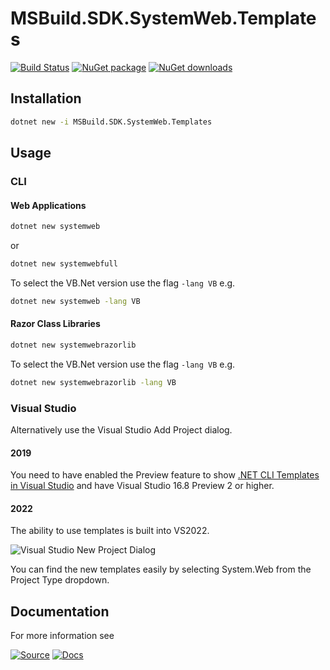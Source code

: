 ﻿# MSBuild.SDK.SystemWeb.Templates

[![Build Status](https://dev.azure.com/flexviews/MSBuild.SDKs.SystemWeb/_apis/build/status/CZEMacLeod.MSBuild.SDK.SystemWeb?branchName=main)](https://dev.azure.com/flexviews/MSBuild.SDKs.SystemWeb/_build/latest?definitionId=69&branchName=main)
[![NuGet package](https://img.shields.io/nuget/v/MSBuild.SDK.SystemWeb.Templates.svg)](https://nuget.org/packages/MSBuild.SDK.SystemWeb.Templates)
[![NuGet downloads](https://img.shields.io/nuget/dt/MSBuild.SDK.SystemWeb.Templates.svg)](https://nuget.org/packages/MSBuild.SDK.SystemWeb.Templates)

## Installation
```cmd
dotnet new -i MSBuild.SDK.SystemWeb.Templates
```

## Usage

### CLI

#### Web Applications
```cmd
dotnet new systemweb
```
or
```cmd
dotnet new systemwebfull
```

To select the VB.Net version use the flag `-lang VB`
e.g. 
```cmd
dotnet new systemweb -lang VB
```

#### Razor Class Libraries
```cmd
dotnet new systemwebrazorlib
```

To select the VB.Net version use the flag `-lang VB`
e.g.
```cmd
dotnet new systemwebrazorlib -lang VB
```

### Visual Studio

Alternatively use the Visual Studio Add Project dialog.
#### 2019
You need to have enabled the Preview feature to show [.NET CLI Templates in Visual Studio](https://devblogs.microsoft.com/dotnet/net-cli-templates-in-visual-studio/) and have Visual Studio 16.8 Preview 2 or higher.

#### 2022
The ability to use templates is built into VS2022.

![Visual Studio New Project Dialog](https://raw.githubusercontent.com/CZEMacLeod/MSBuild.SDK.SystemWeb/main/src/MSBuild.SDK.SystemWeb.Templates/images/create-new-project.png)

You can find the new templates easily by selecting System.Web from the Project Type dropdown.

## Documentation

For more information see 

[![Source](https://img.shields.io/badge/github-source-lightgrey?logo=github)](https://github.com/CZEMacLeod/MSBuild.SDK.SystemWeb)
[![Docs](https://img.shields.io/badge/github_pages-docs-lightgrey?logo=github)](https://czemacleod.github.io/MSBuild.SDK.SystemWeb/)
